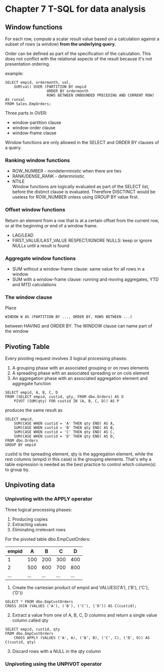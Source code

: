 # Chapter 7 T-SQL for data analysis
## Window functions
For each row, compute a scalar result value based on a calculation against a subset of rows (a window) **from the underlying query**.  
 
Order can be defined as part of the specification of the calculation. This does not conflict with the relational aspects of the result because it's not presentation ordering.

example:
```
SELECT empid, ordermonth, val, 
    SUM(val) OVER (PARTITION BY empid
                   ORDER BY ordermonth
                   ROWS BETWEEN UNBOUNDED PRECEDING AND CURRENT ROW) AS runval
FROM Sales.EmpOrders;
```
Three parts in OVER:
- window-partition clause
- window-order clause
- window-frame clause

Window functions are only allowed in the SELECT and ORDER BY clauses of a query.

### Ranking window functions
- ROW_NUMBER - nondeterministic when there are ties
- RANK/DENSE_RANK - deterministic
- NTILE  
Window functions are logically evaluated as part of the SELECT list, before the distinct clause is evaluated. Therefore DISCTINCT would be useless for ROW_NUMBER unless using GROUP BY value first.

### Offset window functions
Return an element from a row that is at a certain offset from the current row, or at the beginning or end of a window frame.
- LAG/LEAD
- FIRST_VALUE/LAST_VALUE
RESPECT/IGNORE NULLS: keep or ignore NULLs until a result is found

### Aggregate window functions
- SUM without a window-frame clause: same value for all rows in a window
- SUM with a window-frame clause: running and moving aggregates, YTD and MTD calculations

### The window clause
Place
```
WINDOW W AS (PARTITION BY ..., ORDER BY, ROWS BETWEEN ...)
```
between HAVING and ORDER BY.
The WINDOW clause can name part of the window 

## Pivoting Table
Every pivoting request involves 3 logical processing phases:  
1. A grouping phase with an associated grouping or on rows elements
2. A spreading phase with an associated spreading or on cols element
3. An aggregation phase with an associated aggregation element and aggregate function

```
SELECT empid, A, B, C, D
FROM (SELECT empid, custid, qty, FROM dbo.Orders) AS O
    PIVOT (SUM(qty) FOR custid IN (A, B, C, D)) AS P
```
produces the same result as
```
SELECT empid,
    SUM(CASE WHEN custid = 'A' THEN qty END) AS A,
    SUM(CASE WHEN custid = 'B' THEN qty END) AS B,
    SUM(CASE WHEN custid = 'C' THEN qty END) AS C,
    SUM(CASE WHEN custid = 'D' THEN qty END) AS D,
FROM dbo.Orders
GROUP BY empid
```

custid is the spreading element, qty is the aggregation element, while the rest columns (empid in this case) is the grouping elements. That's why a table expression is needed as the best practice to control which column(s) to group by. 

## Unpivoting data
### Unpivoting with the APPLY operator
Three logical processing phases:
1. Producing copies
2. Extracting values
3. Eliminating irrelevant rows 

For the pivoted table dbo.EmpCustOrders: 

| empid | A | B | C | D |    
|-------|---|---|---|---|    
|1      |100|200|300|400|  
|2      |500|600|700|800|
|...    |...|...|...|...|

1. Create the cartesian product of empid and VALUES(('A'), ('B'), ('C'), ('D'))
```
SELECT * FROM dbo.EmpCustOrders
CROSS JOIN (VALUES ('A'), ('B'), ('C'), ('D')) AS C(custid);
```
2. Extract a value from one of A, B, C, D columns and return a single value column called qty
```
SELECT empid, custid, qty
FROM dbo.EmpCustOrders
    CROSS APPLY (VALUES ('A', A), ('B', B), ('C', C), ('D', D)) AS C(custid, qty)
```
3. Discard rows with a NULL in the qty column

### Unpivoting using the UNPIVOT operator
